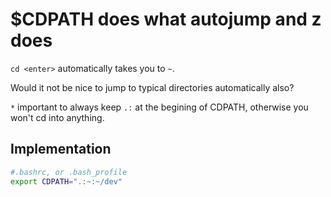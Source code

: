 # $CDPATH does what autojump and z does

`cd <enter>` automatically takes you to `~`.

Would it not be nice to jump to typical directories automatically also?

`*` important to always keep `.:` at the begining of CDPATH, otherwise you won't cd into anything.

## Implementation

```bash
#.bashrc, or .bash_profile
export CDPATH=".:~:~/dev"
```

